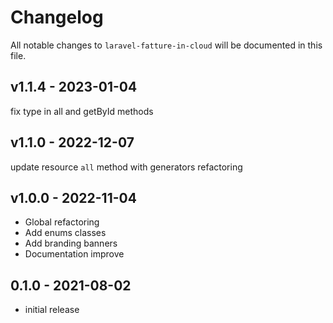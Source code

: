 # Changelog

All notable changes to `laravel-fatture-in-cloud` will be documented in this file.

## v1.1.4 - 2023-01-04

fix type in all and getById methods

## v1.1.0 - 2022-12-07

update resource `all` method with generators
refactoring

## v1.0.0 - 2022-11-04

- Global refactoring
- Add enums classes
- Add branding banners
- Documentation improve

## 0.1.0 - 2021-08-02

- initial release
